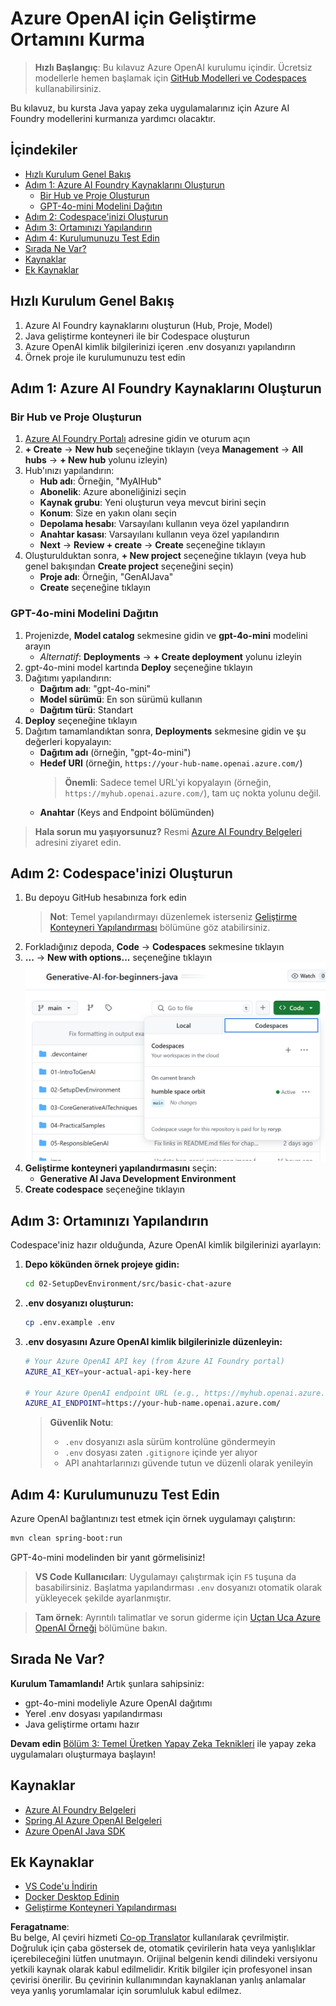 <!--
CO_OP_TRANSLATOR_METADATA:
{
  "original_hash": "e00bbea0f95c611aa3bec676d23e8b43",
  "translation_date": "2025-07-21T18:04:00+00:00",
  "source_file": "02-SetupDevEnvironment/getting-started-azure-openai.md",
  "language_code": "tr"
}
-->
# Azure OpenAI için Geliştirme Ortamını Kurma

> **Hızlı Başlangıç**: Bu kılavuz Azure OpenAI kurulumu içindir. Ücretsiz modellerle hemen başlamak için [GitHub Modelleri ve Codespaces](./README.md#quick-start-cloud) kullanabilirsiniz.

Bu kılavuz, bu kursta Java yapay zeka uygulamalarınız için Azure AI Foundry modellerini kurmanıza yardımcı olacaktır.

## İçindekiler

- [Hızlı Kurulum Genel Bakış](../../../02-SetupDevEnvironment)
- [Adım 1: Azure AI Foundry Kaynaklarını Oluşturun](../../../02-SetupDevEnvironment)
  - [Bir Hub ve Proje Oluşturun](../../../02-SetupDevEnvironment)
  - [GPT-4o-mini Modelini Dağıtın](../../../02-SetupDevEnvironment)
- [Adım 2: Codespace'inizi Oluşturun](../../../02-SetupDevEnvironment)
- [Adım 3: Ortamınızı Yapılandırın](../../../02-SetupDevEnvironment)
- [Adım 4: Kurulumunuzu Test Edin](../../../02-SetupDevEnvironment)
- [Sırada Ne Var?](../../../02-SetupDevEnvironment)
- [Kaynaklar](../../../02-SetupDevEnvironment)
- [Ek Kaynaklar](../../../02-SetupDevEnvironment)

## Hızlı Kurulum Genel Bakış

1. Azure AI Foundry kaynaklarını oluşturun (Hub, Proje, Model)
2. Java geliştirme konteyneri ile bir Codespace oluşturun
3. Azure OpenAI kimlik bilgilerinizi içeren .env dosyanızı yapılandırın
4. Örnek proje ile kurulumunuzu test edin

## Adım 1: Azure AI Foundry Kaynaklarını Oluşturun

### Bir Hub ve Proje Oluşturun

1. [Azure AI Foundry Portalı](https://ai.azure.com/) adresine gidin ve oturum açın
2. **+ Create** → **New hub** seçeneğine tıklayın (veya **Management** → **All hubs** → **+ New hub** yolunu izleyin)
3. Hub'ınızı yapılandırın:
   - **Hub adı**: Örneğin, "MyAIHub"
   - **Abonelik**: Azure aboneliğinizi seçin
   - **Kaynak grubu**: Yeni oluşturun veya mevcut birini seçin
   - **Konum**: Size en yakın olanı seçin
   - **Depolama hesabı**: Varsayılanı kullanın veya özel yapılandırın
   - **Anahtar kasası**: Varsayılanı kullanın veya özel yapılandırın
   - **Next** → **Review + create** → **Create** seçeneğine tıklayın
4. Oluşturulduktan sonra, **+ New project** seçeneğine tıklayın (veya hub genel bakışından **Create project** seçeneğini seçin)
   - **Proje adı**: Örneğin, "GenAIJava"
   - **Create** seçeneğine tıklayın

### GPT-4o-mini Modelini Dağıtın

1. Projenizde, **Model catalog** sekmesine gidin ve **gpt-4o-mini** modelini arayın
   - *Alternatif*: **Deployments** → **+ Create deployment** yolunu izleyin
2. gpt-4o-mini model kartında **Deploy** seçeneğine tıklayın
3. Dağıtımı yapılandırın:
   - **Dağıtım adı**: "gpt-4o-mini"
   - **Model sürümü**: En son sürümü kullanın
   - **Dağıtım türü**: Standart
4. **Deploy** seçeneğine tıklayın
5. Dağıtım tamamlandıktan sonra, **Deployments** sekmesine gidin ve şu değerleri kopyalayın:
   - **Dağıtım adı** (örneğin, "gpt-4o-mini")
   - **Hedef URI** (örneğin, `https://your-hub-name.openai.azure.com/`) 
      > **Önemli**: Sadece temel URL'yi kopyalayın (örneğin, `https://myhub.openai.azure.com/`), tam uç nokta yolunu değil.
   - **Anahtar** (Keys and Endpoint bölümünden)

> **Hala sorun mu yaşıyorsunuz?** Resmi [Azure AI Foundry Belgeleri](https://learn.microsoft.com/azure/ai-foundry/how-to/create-projects?tabs=ai-foundry&pivots=hub-project) adresini ziyaret edin.

## Adım 2: Codespace'inizi Oluşturun

1. Bu depoyu GitHub hesabınıza fork edin
   > **Not**: Temel yapılandırmayı düzenlemek isterseniz [Geliştirme Konteyneri Yapılandırması](../../../.devcontainer/devcontainer.json) bölümüne göz atabilirsiniz.
2. Forkladığınız depoda, **Code** → **Codespaces** sekmesine tıklayın
3. **...** → **New with options...** seçeneğine tıklayın  
![seçeneklerle bir codespace oluşturma](../../../translated_images/codespaces.9945ded8ceb431a58e8bee7f212e8c62b55733b7e302fd58194fadc95472fa3c.tr.png)
4. **Geliştirme konteyneri yapılandırmasını** seçin: 
   - **Generative AI Java Development Environment**
5. **Create codespace** seçeneğine tıklayın

## Adım 3: Ortamınızı Yapılandırın

Codespace'iniz hazır olduğunda, Azure OpenAI kimlik bilgilerinizi ayarlayın:

1. **Depo kökünden örnek projeye gidin:**
   ```bash
   cd 02-SetupDevEnvironment/src/basic-chat-azure
   ```

2. **.env dosyanızı oluşturun:**
   ```bash
   cp .env.example .env
   ```

3. **.env dosyasını Azure OpenAI kimlik bilgilerinizle düzenleyin:**
   ```bash
   # Your Azure OpenAI API key (from Azure AI Foundry portal)
   AZURE_AI_KEY=your-actual-api-key-here
   
   # Your Azure OpenAI endpoint URL (e.g., https://myhub.openai.azure.com/)
   AZURE_AI_ENDPOINT=https://your-hub-name.openai.azure.com/
   ```

   > **Güvenlik Notu**: 
   > - `.env` dosyanızı asla sürüm kontrolüne göndermeyin
   > - `.env` dosyası zaten `.gitignore` içinde yer alıyor
   > - API anahtarlarınızı güvende tutun ve düzenli olarak yenileyin

## Adım 4: Kurulumunuzu Test Edin

Azure OpenAI bağlantınızı test etmek için örnek uygulamayı çalıştırın:

```bash
mvn clean spring-boot:run
```

GPT-4o-mini modelinden bir yanıt görmelisiniz!

> **VS Code Kullanıcıları**: Uygulamayı çalıştırmak için `F5` tuşuna da basabilirsiniz. Başlatma yapılandırması `.env` dosyanızı otomatik olarak yükleyecek şekilde ayarlanmıştır.

> **Tam örnek**: Ayrıntılı talimatlar ve sorun giderme için [Uçtan Uca Azure OpenAI Örneği](./src/basic-chat-azure/README.md) bölümüne bakın.

## Sırada Ne Var?

**Kurulum Tamamlandı!** Artık şunlara sahipsiniz:
- gpt-4o-mini modeliyle Azure OpenAI dağıtımı
- Yerel .env dosyası yapılandırması
- Java geliştirme ortamı hazır

**Devam edin** [Bölüm 3: Temel Üretken Yapay Zeka Teknikleri](../03-CoreGenerativeAITechniques/README.md) ile yapay zeka uygulamaları oluşturmaya başlayın!

## Kaynaklar

- [Azure AI Foundry Belgeleri](https://learn.microsoft.com/azure/ai-services/)
- [Spring AI Azure OpenAI Belgeleri](https://docs.spring.io/spring-ai/reference/api/clients/azure-openai-chat.html)
- [Azure OpenAI Java SDK](https://learn.microsoft.com/java/api/overview/azure/ai-openai-readme)

## Ek Kaynaklar

- [VS Code'u İndirin](https://code.visualstudio.com/Download)
- [Docker Desktop Edinin](https://www.docker.com/products/docker-desktop)
- [Geliştirme Konteyneri Yapılandırması](../../../.devcontainer/devcontainer.json)

**Feragatname**:  
Bu belge, AI çeviri hizmeti [Co-op Translator](https://github.com/Azure/co-op-translator) kullanılarak çevrilmiştir. Doğruluk için çaba göstersek de, otomatik çevirilerin hata veya yanlışlıklar içerebileceğini lütfen unutmayın. Orijinal belgenin kendi dilindeki versiyonu yetkili kaynak olarak kabul edilmelidir. Kritik bilgiler için profesyonel insan çevirisi önerilir. Bu çevirinin kullanımından kaynaklanan yanlış anlamalar veya yanlış yorumlamalar için sorumluluk kabul edilmez.